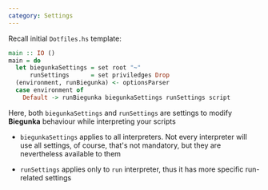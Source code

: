 ```yaml
---
category: Settings
---
```


Recall initial `Dotfiles.hs` template:

```haskell
main :: IO ()
main = do
  let biegunkaSettings = set root "~"
      runSettings      = set priviledges Drop
  (environment, runBiegunka) <- optionsParser
  case environment of
    Default -> runBiegunka biegunkaSettings runSettings script
```

Here, both `biegunkaSettings` and `runSettings` are settings to modify __Biegunka__
behaviour while interpreting your scripts

  * `biegunkaSettings` applies to all interpreters. Not every interpreter will use
all settings, of course, that's not mandatory, but they are nevertheless available to them

  * `runSettings` applies only to `run` interpreter, thus it has more specific run-related settings
